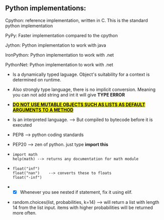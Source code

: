 ## Python implementations:

Cpython: reference implementation, written in C. This is the standard python implementation

PyPy: Faster implementation compared to the cpython

Jython: Python implementation to work with java

IronPython: Python implementation to work with .net

PythonNet: Python implementation to work with .net



* Is a dynamically typed laguage. Object's suitability for a context is determined on runtime.
- Also strongly type language, there is no implicit conversion. Meaning you can not add string and int it will give **TYPE ERROR**

- <u><strong><mark>DO NOT USE MUTABLE OBJECTS SUCH AS LISTS AS DEFAULT ARGUMENTS TO A METHOD</mark></strong></u>

- Is an interpreted language. --> But compiled to bytecode before it is executed

- PEP8 --> python coding standards

- PEP20 --> zen of python. just type **import this**

- ```
  import math
  help(math) --> returns any documentation for math module
  ```

- ```
  float("inf")
  float("nan")    --> converts these to floats
  float("-inf")
  ```

- - [x] Whenever you see nested if statement, fix it using elif.

- random.choices(list, probabilities, k=14) --> will return a list with length 14 from the list input. items with higher probabilities will be returned more often.
